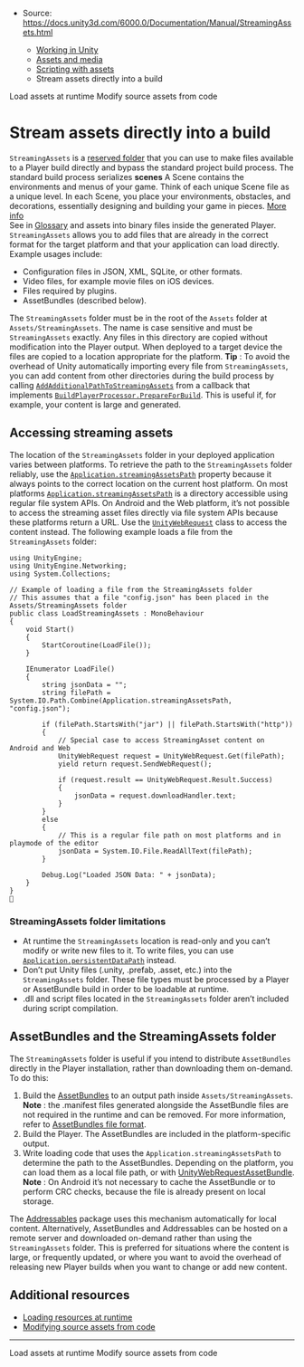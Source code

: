 * Source: https://docs.unity3d.com/6000.0/Documentation/Manual/StreamingAssets.html

  * [Working in Unity](https://docs.unity3d.com/6000.0/Documentation/Manual/working-in-unity.html)
  * [Assets and media](https://docs.unity3d.com/6000.0/Documentation/Manual/assets-and-media.html)
  * [Scripting with assets](https://docs.unity3d.com/6000.0/Documentation/Manual/ScriptingAssets.html)
  * Stream assets directly into a build


[](https://docs.unity3d.com/6000.0/Documentation/Manual/LoadingResourcesatRuntime.html)
Load assets at runtime
[](https://docs.unity3d.com/6000.0/Documentation/Manual/ModifyingSourceAssetsThroughScripting.html)
Modify source assets from code
# Stream assets directly into a build
`StreamingAssets` is a [reserved folder](https://docs.unity3d.com/6000.0/Documentation/Manual/SpecialFolders.html) that you can use to make files available to a Player build directly and bypass the standard project build process. The standard build process serializes **scenes** A Scene contains the environments and menus of your game. Think of each unique Scene file as a unique level. In each Scene, you place your environments, obstacles, and decorations, essentially designing and building your game in pieces. [More info](https://docs.unity3d.com/6000.0/Documentation/Manual/CreatingScenes.html)  
See in [Glossary](https://docs.unity3d.com/6000.0/Documentation/Manual/Glossary.html#Scene) and assets into binary files inside the generated Player. `StreamingAssets` allows you to add files that are already in the correct format for the target platform and that your application can load directly.
Example usages include:
  * Configuration files in JSON, XML, SQLite, or other formats.
  * Video files, for example movie files on iOS devices.
  * Files required by plugins.
  * AssetBundles (described below).


The `StreamingAssets` folder must be in the root of the `Assets` folder at `Assets/StreamingAssets`. The name is case sensitive and must be `StreamingAssets` exactly. Any files in this directory are copied without modification into the Player output. When deployed to a target device the files are copied to a location appropriate for the platform.
**Tip** : To avoid the overhead of Unity automatically importing every file from `StreamingAssets`, you can add content from other directories during the build process by calling [`AddAdditionalPathToStreamingAssets`](https://docs.unity3d.com/6000.0/Documentation/ScriptReference/Build.BuildPlayerContext.AddAdditionalPathToStreamingAssets.html) from a callback that implements [`BuildPlayerProcessor.PrepareForBuild`](https://docs.unity3d.com/6000.0/Documentation/ScriptReference/Build.BuildPlayerProcessor.PrepareForBuild.html). This is useful if, for example, your content is large and generated.
## Accessing streaming assets
The location of the `StreamingAssets` folder in your deployed application varies between platforms. To retrieve the path to the `StreamingAssets` folder reliably, use the [`Application.streamingAssetsPath`](https://docs.unity3d.com/6000.0/Documentation/ScriptReference/Application-streamingAssetsPath.html) property because it always points to the correct location on the current host platform.
On most platforms [`Application.streamingAssetsPath`](https://docs.unity3d.com/6000.0/Documentation/ScriptReference/Application-streamingAssetsPath.html) is a directory accessible using regular file system APIs.
On Android and the Web platform, it’s not possible to access the streaming asset files directly via file system APIs because these platforms return a URL. Use the [`UnityWebRequest`](https://docs.unity3d.com/6000.0/Documentation/ScriptReference/Networking.UnityWebRequest.html) class to access the content instead.
The following example loads a file from the `StreamingAssets` folder:
```
using UnityEngine;
using UnityEngine.Networking;
using System.Collections;

// Example of loading a file from the StreamingAssets folder
// This assumes that a file "config.json" has been placed in the Assets/StreamingAssets folder
public class LoadStreamingAssets : MonoBehaviour
{
    void Start()
    {
        StartCoroutine(LoadFile());
    }

    IEnumerator LoadFile()
    {
        string jsonData = "";
        string filePath = System.IO.Path.Combine(Application.streamingAssetsPath, "config.json");

        if (filePath.StartsWith("jar") || filePath.StartsWith("http"))
        {
            // Special case to access StreamingAsset content on Android and Web
            UnityWebRequest request = UnityWebRequest.Get(filePath);
            yield return request.SendWebRequest();

            if (request.result == UnityWebRequest.Result.Success)
            {
                jsonData = request.downloadHandler.text;
            }
        }
        else
        {
            // This is a regular file path on most platforms and in playmode of the editor
            jsonData = System.IO.File.ReadAllText(filePath);
        }

        Debug.Log("Loaded JSON Data: " + jsonData);
    }
}

```

### StreamingAssets folder limitations
  * At runtime the `StreamingAssets` location is read-only and you can’t modify or write new files to it. To write files, you can use [`Application.persistentDataPath`](https://docs.unity3d.com/6000.0/Documentation/ScriptReference/Application.persistentDataPath.html) instead.
  * Don’t put Unity files (.unity, .prefab, .asset, etc.) into the `StreamingAssets` folder. These file types must be processed by a Player or AssetBundle build in order to be loadable at runtime.
  * .dll and script files located in the `StreamingAssets` folder aren’t included during script compilation.


## AssetBundles and the StreamingAssets folder
The `StreamingAssets` folder is useful if you intend to distribute `AssetBundles` directly in the Player installation, rather than downloading them on-demand.
To do this:
  1. Build the [AssetBundles](https://docs.unity3d.com/6000.0/Documentation/ScriptReference/BuildPipeline.BuildAssetBundles.html) to an output path inside `Assets/StreamingAssets`. **Note** : the .manifest files generated alongside the AssetBundle files are not required in the runtime and can be removed. For more information, refer to [AssetBundles file format](https://docs.unity3d.com/6000.0/Documentation/Manual/assetbundles-file-format.html).
  2. Build the Player. The AssetBundles are included in the platform-specific output.
  3. Write loading code that uses the `Application.streamingAssetsPath` to determine the path to the AssetBundles. Depending on the platform, you can load them as a local file path, or with [UnityWebRequestAssetBundle](ScriptingRef:Networking.UnityWebRequestAssetBundle.GetAssetBundle). **Note** : On Android it’s not necessary to cache the AssetBundle or to perform CRC checks, because the file is already present on local storage.


The [Addressables](https://docs.unity3d.com/Packages/com.unity.addressables@latest/index.html?preview=1) package uses this mechanism automatically for local content.
Alternatively, AssetBundles and Addressables can be hosted on a remote server and downloaded on-demand rather than using the `StreamingAssets` folder. This is preferred for situations where the content is large, or frequently updated, or where you want to avoid the overhead of releasing new Player builds when you want to change or add new content.
## Additional resources
  * [Loading resources at runtime](https://docs.unity3d.com/6000.0/Documentation/Manual/LoadingResourcesatRuntime.html)
  * [Modifying source assets from code](https://docs.unity3d.com/6000.0/Documentation/Manual/ModifyingSourceAssetsThroughScripting.html)


* * *
[](https://docs.unity3d.com/6000.0/Documentation/Manual/LoadingResourcesatRuntime.html)
Load assets at runtime
[](https://docs.unity3d.com/6000.0/Documentation/Manual/ModifyingSourceAssetsThroughScripting.html)
Modify source assets from code

